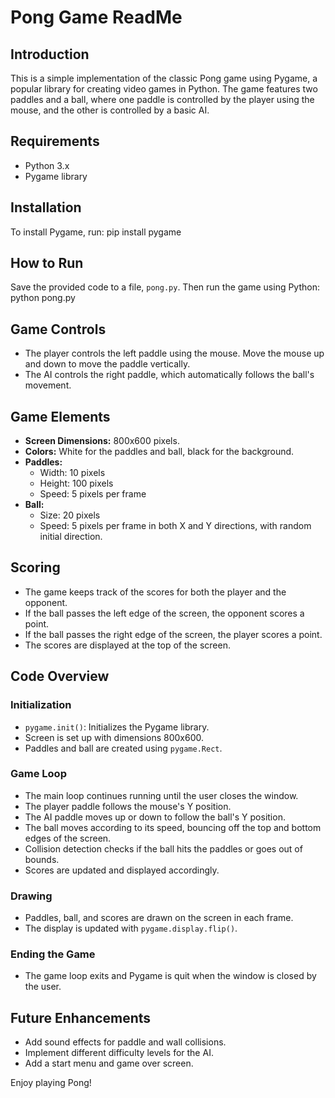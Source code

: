 # Pong Game ReadMe

## Introduction
This is a simple implementation of the classic Pong game using Pygame, a popular library for creating video games in Python. The game features two paddles and a ball, where one paddle is controlled by the player using the mouse, and the other is controlled by a basic AI.

## Requirements
- Python 3.x
- Pygame library

## Installation
To install Pygame, run:
pip install pygame

## How to Run
Save the provided code to a file, `pong.py`. Then run the game using Python:
python pong.py


## Game Controls
- The player controls the left paddle using the mouse. Move the mouse up and down to move the paddle vertically.
- The AI controls the right paddle, which automatically follows the ball's movement.

## Game Elements
- **Screen Dimensions:** 800x600 pixels.
- **Colors:** White for the paddles and ball, black for the background.
- **Paddles:** 
  - Width: 10 pixels
  - Height: 100 pixels
  - Speed: 5 pixels per frame
- **Ball:**
  - Size: 20 pixels
  - Speed: 5 pixels per frame in both X and Y directions, with random initial direction.

## Scoring
- The game keeps track of the scores for both the player and the opponent.
- If the ball passes the left edge of the screen, the opponent scores a point.
- If the ball passes the right edge of the screen, the player scores a point.
- The scores are displayed at the top of the screen.

## Code Overview
### Initialization
- `pygame.init()`: Initializes the Pygame library.
- Screen is set up with dimensions 800x600.
- Paddles and ball are created using `pygame.Rect`.

### Game Loop
- The main loop continues running until the user closes the window.
- The player paddle follows the mouse's Y position.
- The AI paddle moves up or down to follow the ball's Y position.
- The ball moves according to its speed, bouncing off the top and bottom edges of the screen.
- Collision detection checks if the ball hits the paddles or goes out of bounds.
- Scores are updated and displayed accordingly.

### Drawing
- Paddles, ball, and scores are drawn on the screen in each frame.
- The display is updated with `pygame.display.flip()`.

### Ending the Game
- The game loop exits and Pygame is quit when the window is closed by the user.

## Future Enhancements
- Add sound effects for paddle and wall collisions.
- Implement different difficulty levels for the AI.
- Add a start menu and game over screen.

Enjoy playing Pong!
